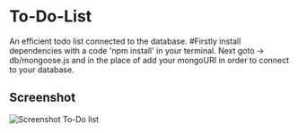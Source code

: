 # To-Do-List
An efficient todo list connected to the database.
#Firstly install dependencies with a code 'npm install' in your terminal.
Next goto -> db/mongoose.js and in the place of <mongoURI> add your mongoURI in order to connect to your database.
  
## Screenshot 
![Screenshot To-Do list](https://user-images.githubusercontent.com/83337560/142472149-201df5be-7a87-4c2d-879b-921456e3b50c.png)
